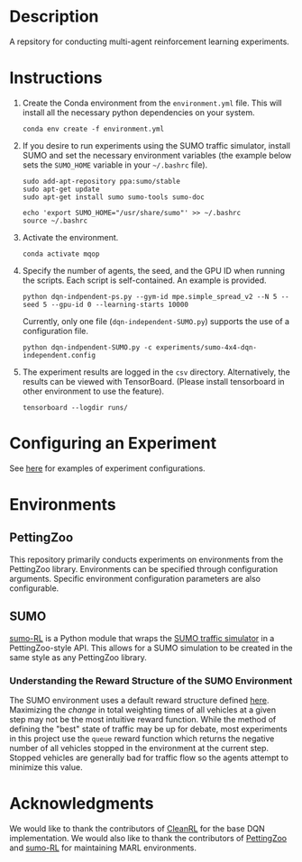 # Description

A repsitory for conducting multi-agent reinforcement learning experiments. 

# Instructions

 1. Create the Conda environment from the `environment.yml` file. This will install all the necessary python dependencies on your system.
    ```
    conda env create -f environment.yml
    ```
 2. If you desire to run experiments using the SUMO traffic simulator, install SUMO and set the necessary environment variables (the example below sets the `SUMO_HOME` variable in your `~/.bashrc` file).
    ```
    sudo add-apt-repository ppa:sumo/stable
    sudo apt-get update
    sudo apt-get install sumo sumo-tools sumo-doc

    echo 'export SUMO_HOME="/usr/share/sumo"' >> ~/.bashrc
    source ~/.bashrc
    ```
 3. Activate the environment.
    ```
    conda activate mqop
    ```
 4. Specify the number of agents, the seed, and the GPU ID when running the scripts. Each script is self-contained. An example is provided.
    ```
    python dqn-indpendent-ps.py --gym-id mpe.simple_spread_v2 --N 5 --seed 5 --gpu-id 0 --learning-starts 10000
    ```
    Currently, only one file (`dqn-independent-SUMO.py`) supports the use of a configuration file.
    ```
    python dqn-indpendent-SUMO.py -c experiments/sumo-4x4-dqn-independent.config
    ```
 5. The experiment results are logged in the `csv` directory. Alternatively, the results can be viewed with TensorBoard. (Please install tensorboard in other environment to use the feature).
    ```
    tensorboard --logdir runs/
    ```

# Configuring an Experiment

See [here](https://github.com/HIRO-group/marl-experiments/tree/main/experiments) for examples of experiment configurations.

# Environments

## PettingZoo

This repository primarily conducts experiments on environments from the PettingZoo library. Environments can be specified through configuration arguments. Specific environment configuration parameters are also configurable.

## SUMO

[sumo-RL](https://github.com/LucasAlegre/sumo-rl) is a Python module that wraps the [SUMO traffic simulator](https://www.eclipse.org/sumo/) in a PettingZoo-style API. This allows for a SUMO simulation to be created in the same style as any PettingZoo library. 

### Understanding the Reward Structure of the SUMO Environment

The SUMO environment uses a default reward structure defined [here](https://github.com/LucasAlegre/sumo-rl#rewards). Maximizing the *change* in total weighting times of all vehicles at a given step may not be the most intuitive reward function. While the method of defining the "best" state of traffic may be up for debate, most experiments in this project use the `queue` reward function which returns the negative number of all vehicles stopped in the environment at the current step. Stopped vehicles are generally bad for traffic flow so the agents attempt to minimize this value.

# Acknowledgments

We would like to thank the contributors of [CleanRL](https://github.com/vwxyzjn/cleanrl) for the base DQN implementation. We would also like to thank the contributors of [PettingZoo](https://github.com/Farama-Foundation/PettingZoo) and [sumo-RL](https://github.com/LucasAlegre/sumo-rl) for maintaining MARL environments.
